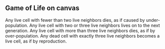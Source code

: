 Game of Life on canvas
----------------------
Any live cell with fewer than two live neighbors dies, as if caused by under-population.
Any live cell with two or three live neighbors  lives on to the next generation.
Any live cell with more than three live neighbors dies, as if by over-population.
Any dead cell with exactly three live neighbors becomes a live cell, as if by reproduction.



